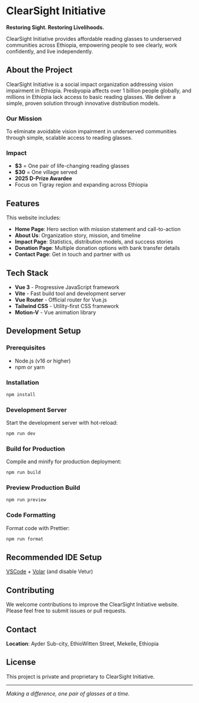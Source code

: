 # ClearSight Initiative

**Restoring Sight. Restoring Livelihoods.**

ClearSight Initiative provides affordable reading glasses to underserved communities across Ethiopia, empowering people to see clearly, work confidently, and live independently.

## About the Project

ClearSight Initiative is a social impact organization addressing vision impairment in Ethiopia. Presbyopia affects over 1 billion people globally, and millions in Ethiopia lack access to basic reading glasses. We deliver a simple, proven solution through innovative distribution models.

### Our Mission

To eliminate avoidable vision impairment in underserved communities through simple, scalable access to reading glasses.

### Impact

- **$3** = One pair of life-changing reading glasses
- **$30** = One village served
- **2025 D-Prize Awardee**
- Focus on Tigray region and expanding across Ethiopia

## Features

This website includes:

- **Home Page**: Hero section with mission statement and call-to-action
- **About Us**: Organization story, mission, and timeline
- **Impact Page**: Statistics, distribution models, and success stories
- **Donation Page**: Multiple donation options with bank transfer details
- **Contact Page**: Get in touch and partner with us

## Tech Stack

- **Vue 3** - Progressive JavaScript framework
- **Vite** - Fast build tool and development server
- **Vue Router** - Official router for Vue.js
- **Tailwind CSS** - Utility-first CSS framework
- **Motion-V** - Vue animation library

## Development Setup

### Prerequisites

- Node.js (v16 or higher)
- npm or yarn

### Installation

```sh
npm install
```

### Development Server

Start the development server with hot-reload:

```sh
npm run dev
```

### Build for Production

Compile and minify for production deployment:

```sh
npm run build
```

### Preview Production Build

```sh
npm run preview
```

### Code Formatting

Format code with Prettier:

```sh
npm run format
```

## Recommended IDE Setup

[VSCode](https://code.visualstudio.com/) + [Volar](https://marketplace.visualstudio.com/items?itemName=Vue.volar) (and disable Vetur)

## Contributing

We welcome contributions to improve the ClearSight Initiative website. Please feel free to submit issues or pull requests.

## Contact

**Location**: Ayder Sub-city, EthioWitten Street, Mekelle, Ethiopia

## License

This project is private and proprietary to ClearSight Initiative.

---

*Making a difference, one pair of glasses at a time.*

